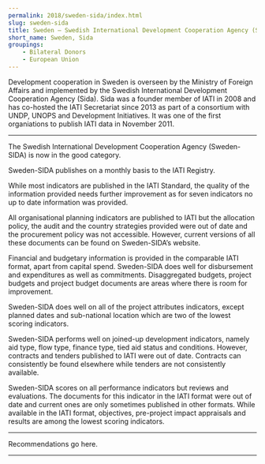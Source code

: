 ```yaml
---
permalink: 2018/sweden-sida/index.html
slug: sweden-sida
title: Sweden – Swedish International Development Cooperation Agency (Sida)
short_name: Sweden, Sida
groupings:
    - Bilateral Donors
    - European Union
---
```


Development cooperation in Sweden is overseen by the Ministry of Foreign Affairs and implemented by the Swedish International Development Cooperation Agency (Sida). Sida was a founder member of IATI in 2008 and has co-hosted the IATI Secretariat since 2013 as part of a consortium with UNDP, UNOPS and Development Initiatives. It was one of the first organiations to publish IATI data in November 2011.

---

The Swedish International Development Cooperation Agency (Sweden-SIDA) is now in the good category. 

Sweden-SIDA publishes on a monthly basis to the IATI Registry.

 While most indicators are published in the IATI Standard, the quality of the information provided needs further improvement as for seven indicators no up to date information was provided. 

All organisational planning indicators are published to IATI but the allocation policy, the audit and the country strategies provided were out of date and the procurement policy was not accessible. However, current versions of all these documents can be found on Sweden-SIDA’s website. 

Financial and budgetary information is provided in the comparable IATI format, apart from capital spend. Sweden-SIDA does well for disbursement and expenditures as well as commitments. Disaggregated budgets, project budgets and project budget documents are areas where there is room for improvement. 

Sweden-SIDA does well on all of the project attributes indicators, except planned dates and sub-national location which are two of the lowest scoring indicators.   

Sweden-SIDA performs well on joined-up development indicators, namely aid type, flow type, finance type, tied aid status and conditions. However, contracts and tenders published to IATI were out of date. Contracts can consistently be found elsewhere while tenders are not consistently available. 

Sweden-SIDA scores on all performance indicators but reviews and evaluations. The documents for this indicator in the IATI format were out of date and current ones are only sometimes published in other formats. While available in the IATI format, objectives, pre-project impact appraisals and results are among the lowest scoring indicators. 

---

Recommendations go here.

---
